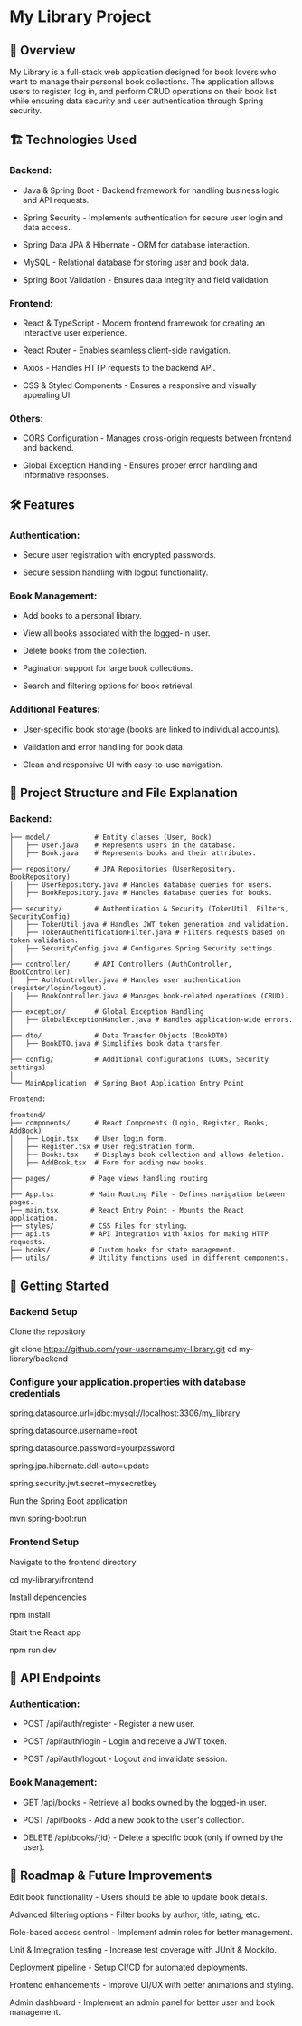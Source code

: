 # My Library Project

## 📖 Overview

My Library is a full-stack web application designed for book lovers who want to manage their personal book collections. The application allows users to register, log in, and perform CRUD operations on their book list while ensuring data security and user authentication through Spring security.

## 🏗️ Technologies Used

### Backend:

- Java & Spring Boot - Backend framework for handling business logic and API requests.

- Spring Security - Implements authentication for secure user login and data access.

- Spring Data JPA & Hibernate - ORM for database interaction.

- MySQL - Relational database for storing user and book data.

- Spring Boot Validation - Ensures data integrity and field validation.

### Frontend:

- React & TypeScript - Modern frontend framework for creating an interactive user experience.

- React Router - Enables seamless client-side navigation.

- Axios - Handles HTTP requests to the backend API.

- CSS & Styled Components - Ensures a responsive and visually appealing UI.

### Others:

- CORS Configuration - Manages cross-origin requests between frontend and backend.

- Global Exception Handling - Ensures proper error handling and informative responses.

## 🛠️ Features

### Authentication:

- Secure user registration with encrypted passwords.

- Secure session handling with logout functionality.

### Book Management:

- Add books to a personal library.

- View all books associated with the logged-in user.

- Delete books from the collection.

- Pagination support for large book collections.

- Search and filtering options for book retrieval.

### Additional Features:

- User-specific book storage (books are linked to individual accounts).

- Validation and error handling for book data.

- Clean and responsive UI with easy-to-use navigation.

## 📂 Project Structure and File Explanation

### Backend:

```backend/
├── model/           # Entity classes (User, Book)
│   ├── User.java    # Represents users in the database.
│   ├── Book.java    # Represents books and their attributes.
│
├── repository/      # JPA Repositories (UserRepository, BookRepository)
│   ├── UserRepository.java # Handles database queries for users.
│   ├── BookRepository.java # Handles database queries for books.
│
├── security/        # Authentication & Security (TokenUtil, Filters, SecurityConfig)
│   ├── TokenUtil.java # Handles JWT token generation and validation.
│   ├── TokenAuthentificationFilter.java # Filters requests based on token validation.
│   ├── SecurityConfig.java # Configures Spring Security settings.
│
├── controller/      # API Controllers (AuthController, BookController)
│   ├── AuthController.java # Handles user authentication (register/login/logout).
│   ├── BookController.java # Manages book-related operations (CRUD).
│
├── exception/       # Global Exception Handling
│   ├── GlobalExceptionHandler.java # Handles application-wide errors.
│
├── dto/             # Data Transfer Objects (BookDTO)
│   ├── BookDTO.java # Simplifies book data transfer.
│
├── config/          # Additional configurations (CORS, Security settings)
│
└── MainApplication  # Spring Boot Application Entry Point

Frontend:

frontend/
├── components/      # React Components (Login, Register, Books, AddBook)
│   ├── Login.tsx    # User login form.
│   ├── Register.tsx # User registration form.
│   ├── Books.tsx    # Displays book collection and allows deletion.
│   ├── AddBook.tsx  # Form for adding new books.
│
├── pages/          # Page views handling routing
│
├── App.tsx         # Main Routing File - Defines navigation between pages.
├── main.tsx        # React Entry Point - Mounts the React application.
├── styles/         # CSS Files for styling.
├── api.ts          # API Integration with Axios for making HTTP requests.
├── hooks/          # Custom hooks for state management.
├── utils/          # Utility functions used in different components.
```

## 🚀 Getting Started

### Backend Setup

Clone the repository

git clone https://github.com/your-username/my-library.git
cd my-library/backend

### Configure your application.properties with database credentials

spring.datasource.url=jdbc:mysql://localhost:3306/my_library

spring.datasource.username=root

spring.datasource.password=yourpassword

spring.jpa.hibernate.ddl-auto=update

spring.security.jwt.secret=mysecretkey

Run the Spring Boot application

mvn spring-boot:run

### Frontend Setup


Navigate to the frontend directory

cd my-library/frontend

Install dependencies

npm install

Start the React app

npm run dev

## 🎯 API Endpoints

### Authentication:

- POST /api/auth/register - Register a new user.

- POST /api/auth/login - Login and receive a JWT token.

- POST /api/auth/logout - Logout and invalidate session.

### Book Management:

- GET /api/books - Retrieve all books owned by the logged-in user.

- POST /api/books - Add a new book to the user's collection.

- DELETE /api/books/{id} - Delete a specific book (only if owned by the user).

## 📌 Roadmap & Future Improvements

Edit book functionality - Users should be able to update book details.

Advanced filtering options - Filter books by author, title, rating, etc.

Role-based access control - Implement admin roles for better management.

Unit & Integration testing - Increase test coverage with JUnit & Mockito.

Deployment pipeline - Setup CI/CD for automated deployments.

Frontend enhancements - Improve UI/UX with better animations and styling.

Admin dashboard - Implement an admin panel for better user and book management.

